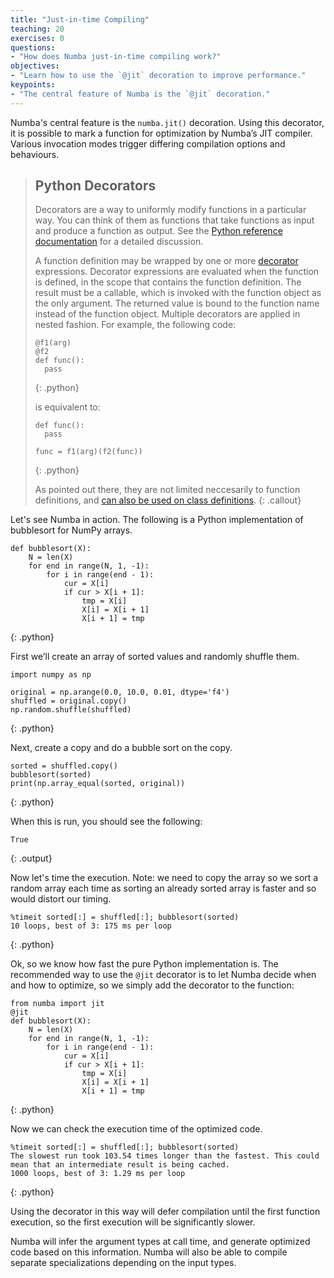 ```yaml
---
title: "Just-in-time Compiling"
teaching: 20
exercises: 0
questions:
- "How does Numba just-in-time compiling work?"
objectives:
- "Learn how to use the `@jit` decoration to improve performance."
keypoints:
- "The central feature of Numba is the `@jit` decoration."
---
```

Numba's central feature is the `numba.jit()` decoration. Using this decorator, it is possible to mark a function for optimization by Numba’s 
JIT compiler. Various invocation modes trigger differing compilation options and behaviours.

>## Python Decorators
> Decorators are a way to uniformly modify functions in a particular way. You can think of them as functions that take 
> functions as input and produce a function as output. See the 
> [Python reference documentation](https://docs.python.org/3/reference/compound_stmts.html#function-definitions) for a detailed discussion.
> 
> A function definition may be wrapped by one or more [decorator](http://docs.python.org/glossary.html#term-decorator) expressions. Decorator 
> expressions are evaluated when the function is defined, in the scope that contains the function definition. The result must be a callable, 
> which is invoked with the function object as the only argument. The returned value is bound to the function name instead of the function object. 
> Multiple decorators are applied in nested fashion. For example, the following code:
>
> ~~~
> @f1(arg) 
> @f2 
> def func(): 
>   pass
> ~~~
> {: .python}
> 
> is equivalent to:
> 
> ~~~
> def func(): 
>   pass 
> 
> func = f1(arg)(f2(func))
> ~~~
> {: .python}
>
> As pointed out there, they are not limited neccesarily to function definitions, and 
> [can also be used on class definitions](https://docs.python.org/3/reference/compound_stmts.html#class-definitions).
{: .callout}

Let's see Numba in action. The following is a Python implementation of bubblesort for NumPy arrays.

~~~
def bubblesort(X):
    N = len(X)
    for end in range(N, 1, -1):
        for i in range(end - 1):
            cur = X[i]
            if cur > X[i + 1]:
                tmp = X[i]
                X[i] = X[i + 1]
                X[i + 1] = tmp
~~~
{: .python}

First we’ll create an array of sorted values and randomly shuffle them.

~~~
import numpy as np
​
original = np.arange(0.0, 10.0, 0.01, dtype='f4')
shuffled = original.copy()
np.random.shuffle(shuffled)
~~~
{: .python}

Next, create a copy and do a bubble sort on the copy.

~~~
sorted = shuffled.copy()
bubblesort(sorted)
print(np.array_equal(sorted, original))
~~~
{: .python}

When this is run, you should see the following:

~~~
True
~~~
{: .output}

Now let's time the execution. Note: we need to copy the array so we sort a random array each time as sorting an already sorted array is faster and
so would distort our timing.

~~~
%timeit sorted[:] = shuffled[:]; bubblesort(sorted)
10 loops, best of 3: 175 ms per loop
~~~
{: .python}

Ok, so we know how fast the pure Python implementation is. The recommended way to use the `@jit` decorator is to let Numba decide when and how to 
optimize, so we simply add the decorator to the function:

~~~
from numba import jit
@jit
def bubblesort(X):
    N = len(X)
    for end in range(N, 1, -1):
        for i in range(end - 1):
            cur = X[i]
            if cur > X[i + 1]:
                tmp = X[i]
                X[i] = X[i + 1]
                X[i + 1] = tmp
~~~
{: .python}

Now we can check the execution time of the optimized code. 

~~~
%timeit sorted[:] = shuffled[:]; bubblesort(sorted)
The slowest run took 103.54 times longer than the fastest. This could mean that an intermediate result is being cached.
1000 loops, best of 3: 1.29 ms per loop
~~~
{: .python}

Using the decorator in this way will defer compilation until the first function execution, so the first execution will be significantly slower. 

Numba will infer the argument types at call time, and generate optimized code based on this 
information. Numba will also be able to compile separate specializations depending on the input types.
